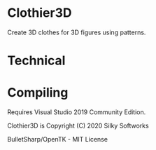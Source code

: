 # Clothier3D
Create 3D clothes for 3D figures using patterns.

# Technical 

# Compiling
Requires Visual Studio 2019 Community Edition.  

Clothier3D is Copyright (C) 2020 Silky Softworks 

BulletSharp/OpenTK - MIT License  
